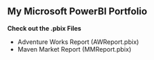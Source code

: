 ## My Microsoft PowerBI Portfolio

**Check out the .pbix Files**

* Adventure Works Report (AWReport.pbix)
* Maven Market Report (MMReport.pbix)
